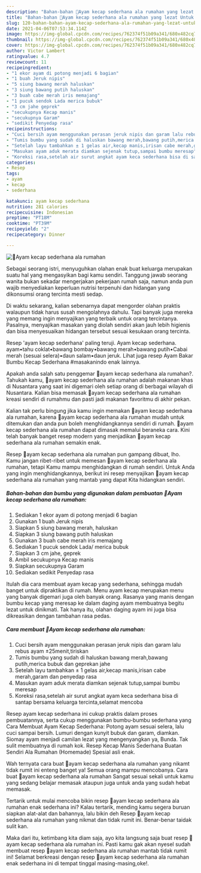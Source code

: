 ```yaml
---
description: "Bahan-bahan 🍗Ayam kecap sederhana ala rumahan yang lezat Untuk Jualan"
title: "Bahan-bahan 🍗Ayam kecap sederhana ala rumahan yang lezat Untuk Jualan"
slug: 120-bahan-bahan-ayam-kecap-sederhana-ala-rumahan-yang-lezat-untuk-jualan
date: 2021-04-06T07:53:34.114Z
image: https://img-global.cpcdn.com/recipes/762374f51b09a341/680x482cq70/🍗ayam-kecap-sederhana-ala-rumahan-foto-resep-utama.jpg
thumbnail: https://img-global.cpcdn.com/recipes/762374f51b09a341/680x482cq70/🍗ayam-kecap-sederhana-ala-rumahan-foto-resep-utama.jpg
cover: https://img-global.cpcdn.com/recipes/762374f51b09a341/680x482cq70/🍗ayam-kecap-sederhana-ala-rumahan-foto-resep-utama.jpg
author: Victor Lambert
ratingvalue: 4.7
reviewcount: 11
recipeingredient:
- "1 ekor ayam di potong menjadi 6 bagian"
- "1 buah Jeruk nipis"
- "5 siung bawang merah haluskan"
- "3 siung bawang putih haluskan"
- "3 buah cabe merah iris memajang"
- "1 pucuk sendok Lada merica bubuk"
- "3 cm jahe geprek"
- "secukupnya Kecap manis"
- "secukupnya Garam"
- "sedikit Penyedap rasa"
recipeinstructions:
- "Cuci bersih ayam menggunakan perasan jeruk nipis dan garam lalu rebus ayam ±25menit,tiriskan"
- "Tumis bumbu yang sudah di haluskan bawang merah,bawang putih,merica bubuk dan geprekan jahe"
- "Setelah layu tambahkan ± 1 gelas air,kecap manis,irisan cabe merah,garam dan penyedap rasa"
- "Masukan ayam aduk merata diamkan sejenak tutup,sampai bumbu meresap"
- "Koreksi rasa,setelah air surut angkat ayam keca sederhana bisa di santap bersama keluarga tercinta,selamat mencoba"
categories:
- Resep
tags:
- ayam
- kecap
- sederhana

katakunci: ayam kecap sederhana 
nutrition: 281 calories
recipecuisine: Indonesian
preptime: "PT18M"
cooktime: "PT39M"
recipeyield: "2"
recipecategory: Dinner

---
```



![🍗Ayam kecap sederhana ala rumahan](https://img-global.cpcdn.com/recipes/762374f51b09a341/680x482cq70/🍗ayam-kecap-sederhana-ala-rumahan-foto-resep-utama.jpg)

Sebagai seorang istri, menyuguhkan olahan enak buat keluarga merupakan suatu hal yang mengasyikan bagi kamu sendiri. Tanggung jawab seorang  wanita bukan sekadar mengerjakan pekerjaan rumah saja, namun anda pun wajib menyediakan keperluan nutrisi terpenuhi dan hidangan yang dikonsumsi orang tercinta mesti sedap.

Di waktu  sekarang, kalian sebenarnya dapat mengorder olahan praktis walaupun tidak harus susah mengolahnya dahulu. Tapi banyak juga mereka yang memang ingin menyajikan yang terbaik untuk orang tercintanya. Pasalnya, menyajikan masakan yang diolah sendiri akan jauh lebih higienis dan bisa menyesuaikan hidangan tersebut sesuai kesukaan orang tercinta. 

Resep &#39;ayam kecap sederhana&#39; paling teruji. Ayam kecap sederhana. ayam•tahu coklat•bawang bombay•bawang merah•bawang putih•Cabai merah (sesuai selera)•daun salam•daun jeruk. Lihat juga resep Ayam Bakar Bumbu Kecap Sederhana #masakanindo enak lainnya.

Apakah anda salah satu penggemar 🍗ayam kecap sederhana ala rumahan?. Tahukah kamu, 🍗ayam kecap sederhana ala rumahan adalah makanan khas di Nusantara yang saat ini digemari oleh setiap orang di berbagai wilayah di Nusantara. Kalian bisa memasak 🍗ayam kecap sederhana ala rumahan kreasi sendiri di rumahmu dan pasti jadi makanan favoritmu di akhir pekan.

Kalian tak perlu bingung jika kamu ingin memakan 🍗ayam kecap sederhana ala rumahan, karena 🍗ayam kecap sederhana ala rumahan mudah untuk ditemukan dan anda pun boleh menghidangkannya sendiri di rumah. 🍗ayam kecap sederhana ala rumahan dapat dimasak memalui beraneka cara. Kini telah banyak banget resep modern yang menjadikan 🍗ayam kecap sederhana ala rumahan semakin enak.

Resep 🍗ayam kecap sederhana ala rumahan pun gampang dibuat, lho. Kamu jangan ribet-ribet untuk memesan 🍗ayam kecap sederhana ala rumahan, tetapi Kamu mampu menghidangkan di rumah sendiri. Untuk Anda yang ingin menghidangkannya, berikut ini resep menyajikan 🍗ayam kecap sederhana ala rumahan yang mantab yang dapat Kita hidangkan sendiri.

<!--inarticleads1-->

##### Bahan-bahan dan bumbu yang digunakan dalam pembuatan 🍗Ayam kecap sederhana ala rumahan:

1. Sediakan 1 ekor ayam di potong menjadi 6 bagian
1. Gunakan 1 buah Jeruk nipis
1. Siapkan 5 siung bawang merah, haluskan
1. Siapkan 3 siung bawang putih haluskan
1. Gunakan 3 buah cabe merah iris memajang
1. Sediakan 1 pucuk sendok Lada/ merica bubuk
1. Siapkan 3 cm jahe, geprek
1. Ambil secukupnya Kecap manis
1. Siapkan secukupnya Garam
1. Sediakan sedikit Penyedap rasa


Itulah dia cara membuat ayam kecap yang sederhana, sehingga mudah banget untuk dipraktikan di rumah. Menu ayam kecap merupakan menu yang banyak digemari juga oleh banyak orang. Rasanya yang manis dengan bumbu kecap yang meresap ke dalam daging ayam membuatnya begitu lezat untuk dinikmati. Tak hanya itu, olahan daging ayam ini juga bisa dikreasikan dengan tambahan rasa pedas. 

<!--inarticleads2-->

##### Cara membuat 🍗Ayam kecap sederhana ala rumahan:

1. Cuci bersih ayam menggunakan perasan jeruk nipis dan garam lalu rebus ayam ±25menit,tiriskan
1. Tumis bumbu yang sudah di haluskan bawang merah,bawang putih,merica bubuk dan geprekan jahe
1. Setelah layu tambahkan ± 1 gelas air,kecap manis,irisan cabe merah,garam dan penyedap rasa
1. Masukan ayam aduk merata diamkan sejenak tutup,sampai bumbu meresap
1. Koreksi rasa,setelah air surut angkat ayam keca sederhana bisa di santap bersama keluarga tercinta,selamat mencoba


Resep ayam kecap sederhana ini cukup praktis dalam proses pembuatannya, serta cukup menggunakan bumbu-bumbu sederhana yang Cara Membuat Ayam Kecap Sederhana: Potong ayam sesuai selera, lalu cuci sampai bersih. Lumuri dengan kunyit bubuk dan garam, diamkan. Siomay ayam menjadi camilan lezat yang mengenyangkan ya, Bunda. Tak sulit membuatnya di rumah kok. Resep Kecap Manis Sederhana Buatan Sendiri Ala Rumahan (Homemade) Spesial asli enak. 

Wah ternyata cara buat 🍗ayam kecap sederhana ala rumahan yang nikamt tidak rumit ini enteng banget ya! Semua orang mampu mencobanya. Cara buat 🍗ayam kecap sederhana ala rumahan Sangat sesuai sekali untuk kamu yang sedang belajar memasak ataupun juga untuk anda yang sudah hebat memasak.

Tertarik untuk mulai mencoba bikin resep 🍗ayam kecap sederhana ala rumahan enak sederhana ini? Kalau tertarik, mending kamu segera buruan siapkan alat-alat dan bahannya, lalu bikin deh Resep 🍗ayam kecap sederhana ala rumahan yang nikmat dan tidak rumit ini. Benar-benar taidak sulit kan. 

Maka dari itu, ketimbang kita diam saja, ayo kita langsung saja buat resep 🍗ayam kecap sederhana ala rumahan ini. Pasti kamu gak akan nyesel sudah membuat resep 🍗ayam kecap sederhana ala rumahan mantab tidak rumit ini! Selamat berkreasi dengan resep 🍗ayam kecap sederhana ala rumahan enak sederhana ini di tempat tinggal masing-masing,oke!.

